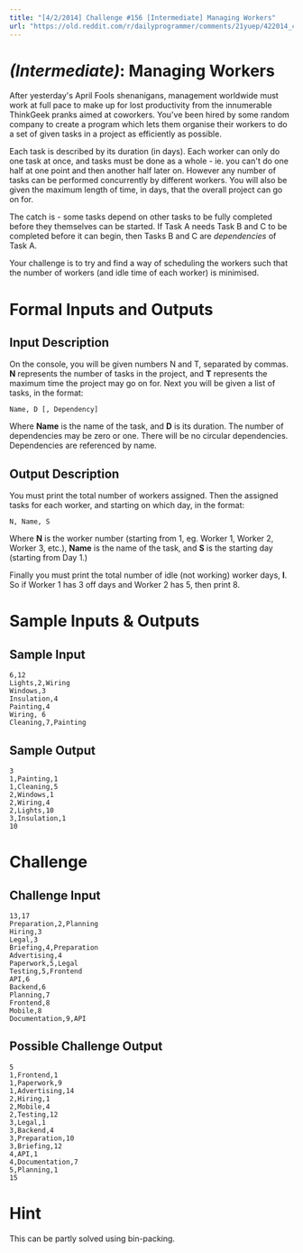 ```yaml
---
title: "[4/2/2014] Challenge #156 [Intermediate] Managing Workers"
url: "https://old.reddit.com/r/dailyprogrammer/comments/21yuep/422014_challenge_156_intermediate_managing_workers/"
---
```


# [](#IntermediateIcon) _(Intermediate)_: Managing Workers

After yesterday's April Fools shenanigans, management worldwide must work at full pace to make up for lost productivity from the innumerable ThinkGeek pranks aimed at coworkers. You've been hired by some random company to create a program which lets them organise their workers to do a set of given tasks in a project as efficiently as possible.

Each task is described by its duration (in days). Each worker can only do one task at once, and tasks must be done as a whole - ie. you can't do one half at one point and then another half later on. However any number of tasks can be performed concurrently by different workers. You will also be given the maximum length of time, in days, that the overall project can go on for.

The catch is - some tasks depend on other tasks to be fully completed before they themselves can be started. If Task A needs Task B and C to be completed before it can begin, then Tasks B and C are *dependencies* of Task A.

Your challenge is to try and find a way of scheduling the workers such that the number of workers (and idle time of each worker) is minimised.

# Formal Inputs and Outputs

## Input Description

On the console, you will be given numbers N and T, separated by commas. **N** represents the number of tasks in the project, and **T** represents the maximum time the project may go on for.  Next you will be given a list of tasks, in the format:

    Name, D [, Dependency]
    
Where **Name** is the name of the task, and **D** is its duration. The number of dependencies may be zero or one. There will be no circular dependencies. Dependencies are referenced by name.

## Output Description

You must print the total number of workers assigned. Then the assigned tasks for each worker, and starting on which day, in the format:

    N, Name, S
    
Where **N** is the worker number (starting from 1, eg. Worker 1, Worker 2, Worker 3, etc.), **Name** is the name of the task, and **S** is the starting day (starting from Day 1.)

Finally you must print the total number of idle (not working) worker days, **I**. So if Worker 1 has 3 off days and Worker 2 has 5, then print 8.

# Sample Inputs & Outputs

## Sample Input

	6,12
	Lights,2,Wiring
	Windows,3
	Insulation,4
	Painting,4
	Wiring, 6
	Cleaning,7,Painting

## Sample Output

 	3
	1,Painting,1
	1,Cleaning,5
	2,Windows,1
	2,Wiring,4
	2,Lights,10
	3,Insulation,1
	10

# Challenge

## Challenge Input

	13,17
	Preparation,2,Planning
	Hiring,3
	Legal,3
	Briefing,4,Preparation
	Advertising,4
	Paperwork,5,Legal
	Testing,5,Frontend
	API,6
	Backend,6
	Planning,7
	Frontend,8
	Mobile,8
	Documentation,9,API
	
## Possible Challenge Output

	5
	1,Frontend,1
	1,Paperwork,9
	1,Advertising,14
	2,Hiring,1
	2,Mobile,4
	2,Testing,12
	3,Legal,1
	3,Backend,4
	3,Preparation,10
	3,Briefing,12
	4,API,1
	4,Documentation,7
	5,Planning,1
	15
	
# Hint

This can be partly solved using bin-packing.